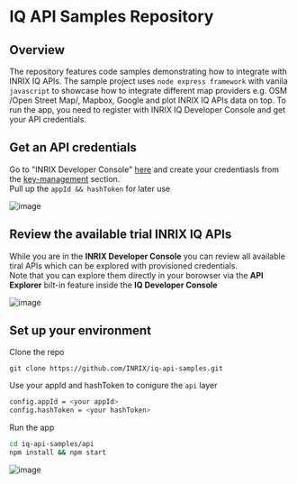 # IQ API Samples Repository

## Overview

The repository features code samples demonstrating how to integrate with INRIX IQ APIs. The sample project uses ``` node express framework ``` with vanila ``` javascript ``` to showcase how to integrate different map providers e.g. OSM /Open Street Map/, Mapbox, Google and plot INRIX IQ APIs data on top. To run the app, you need to register with INRIX IQ Developer Console and get your API credentials.

## Get an API credentials

Go to "INRIX Developer Console" [here](https://iq.inrix.com/developer/) and create your credentiasls from the [key-management](https://iq.inrix.com/developer/key-management) section.  
Pull up the ``` appId && hashToken ``` for later use


![image](https://user-images.githubusercontent.com/1092422/124621192-be044e00-de82-11eb-9c69-25def6e7fc17.png)


## Review the available trial INRIX IQ APIs

While you are in the **INRIX Developer Console** you can review all available tiral APIs which can be explored with provisioned credentials.  
Note that you can explore them directly in your borowser via the **API Explorer** bilt-in feature inside the **IQ Developer Console**


![image](https://user-images.githubusercontent.com/1092422/124621551-0c195180-de83-11eb-9923-9461ee0faed3.png)


## Set up your environment


Clone the repo

```
git clone https://github.com/INRIX/iq-api-samples.git   

```

Use your appId and hashToken to conigure the ``` api ``` layer

```sh
config.appId = <your appId>
config.hashToken = <your hashToken>

```
Run the app

```sh
cd iq-api-samples/api 
npm install && npm start 

```

![image](https://user-images.githubusercontent.com/1092422/124622097-7cc06e00-de83-11eb-9092-686b74253e3d.png)



